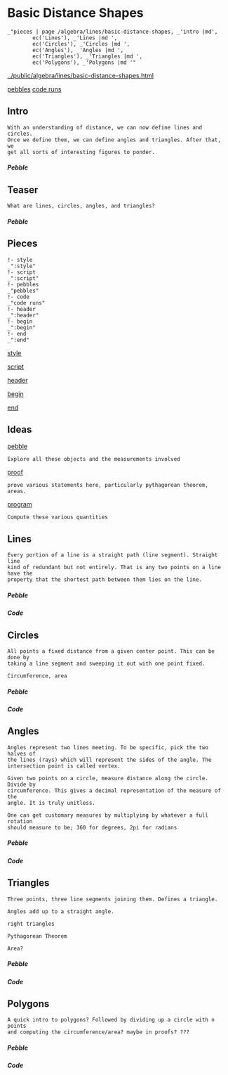 # Basic Distance Shapes

    _"pieces | page /algebra/lines/basic-distance-shapes, _'intro |md',
            ec('Lines'), _'Lines |md ',
            ec('Circles'), _'Circles |md ',
            ec('Angles'), _'Angles |md ',
            ec('Triangles'), _'Triangles |md ',
            ec('Polygons'), _'Polygons |md '"

[../public/algebra/lines/basic-distance-shapes.html](# "save:")

[pebbles](#pebble "h5: | .join \n")
[code runs](#code "h5: | .join \n")

## Intro

    With an understanding of distance, we can now define lines and circles.
    Once we define them, we can define angles and triangles. After that, we
    get all sorts of interesting figures to ponder. 

##### Pebble

## Teaser

    What are lines, circles, angles, and triangles? 

##### Pebble

## Pieces

    !- style
    _":style"
    !- script
    _":script"
    !- pebbles
    _"pebbles"
    !- code
    _"code runs"
    !- header
    _":header"
    !- begin
    _":begin"
    !- end
    _":end"



[style]() 

[script]()

[header]()

[begin]()

[end]()


## Ideas

[pebble]()

    Explore all these objects and the measurements involved

[proof]()

    prove various statements here, particularly pythagorean theorem, areas. 

[program]()

    Compute these various quantities


## Lines

    Every portion of a line is a straight path (line segment). Straight line
    kind of redundant but not entirely. That is any two points on a line have the
    property that the shortest path between them lies on the line. 


##### Pebble


##### Code

## Circles

    All points a fixed distance from a given center point. This can be done by
    taking a line segment and sweeping it out with one point fixed. 

    Circumference, area

##### Pebble


##### Code


## Angles

    Angles represent two lines meeting. To be specific, pick the two halves of
    the lines (rays) which will represent the sides of the angle. The
    intersection point is called vertex. 

    Given two points on a circle, measure distance along the circle. Divide by
    circumference. This gives a decimal representation of the measure of the
    angle. It is truly unitless. 

    One can get customary measures by multiplying by whatever a full rotation
    should measure to be; 360 for degrees, 2pi for radians





##### Pebble


##### Code


## Triangles


    Three points, three line segments joining them. Defines a triangle. 

    Angles add up to a straight angle. 

    right triangles

    Pythagorean Theorem

    Area? 





##### Pebble


##### Code


## Polygons


    A quick intro to polygons? Followed by dividing up a circle with n points
    and computing the circumference/area? maybe in proofs? ???




##### Pebble


##### Code




